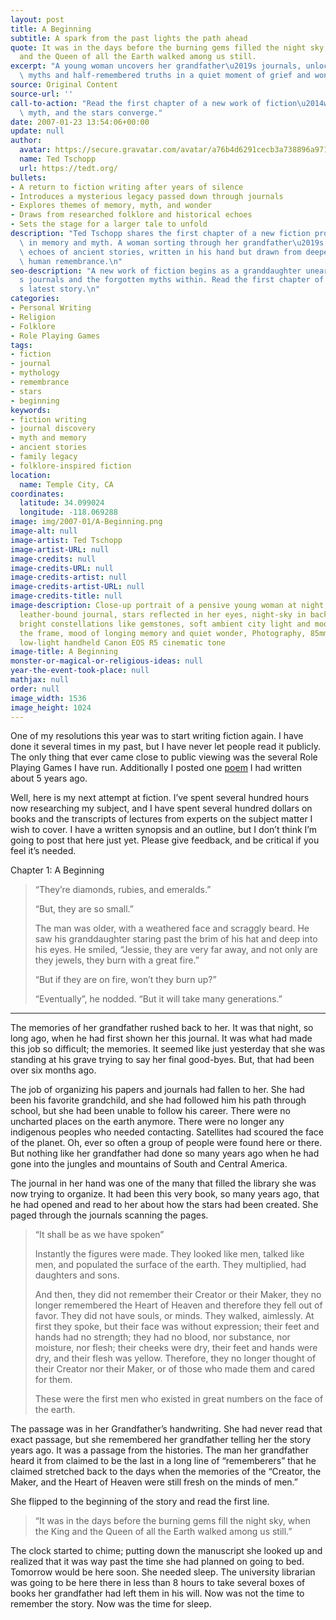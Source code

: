 ```yaml
---
layout: post
title: A Beginning
subtitle: A spark from the past lights the path ahead
quote: It was in the days before the burning gems filled the night sky, when the King
  and the Queen of all the Earth walked among us still.
excerpt: "A young woman uncovers her grandfather\u2019s journals, unlocking forgotten\
  \ myths and half-remembered truths in a quiet moment of grief and wonder."
source: Original Content
source-url: ''
call-to-action: "Read the first chapter of a new work of fiction\u2014where memory,\
  \ myth, and the stars converge."
date: 2007-01-23 13:54:06+00:00
update: null
author:
  avatar: https://secure.gravatar.com/avatar/a76b4d6291cecb3a738896a971bfb903?s=512&d=mp&r=g
  name: Ted Tschopp
  url: https://tedt.org/
bullets:
- A return to fiction writing after years of silence
- Introduces a mysterious legacy passed down through journals
- Explores themes of memory, myth, and wonder
- Draws from researched folklore and historical echoes
- Sets the stage for a larger tale to unfold
description: "Ted Tschopp shares the first chapter of a new fiction project, rooted\
  \ in memory and myth. A woman sorting through her grandfather\u2019s papers discovers\
  \ echoes of ancient stories, written in his hand but drawn from deeper wells of\
  \ human remembrance.\n"
seo-description: "A new work of fiction begins as a granddaughter unearths her grandfather\u2019\
  s journals and the forgotten myths within. Read the first chapter of Ted Tschopp\u2019\
  s latest story.\n"
categories:
- Personal Writing
- Religion
- Folklore
- Role Playing Games
tags:
- fiction
- journal
- mythology
- remembrance
- stars
- beginning
keywords:
- fiction writing
- journal discovery
- myth and memory
- ancient stories
- family legacy
- folklore-inspired fiction
location:
  name: Temple City, CA
coordinates:
  latitude: 34.099024
  longitude: -118.069288
image: img/2007-01/A-Beginning.png
image-alt: null
image-artist: Ted Tschopp
image-artist-URL: null
image-credits: null
image-credits-URL: null
image-credits-artist: null
image-credits-artist-URL: null
image-credits-title: null
image-description: Close-up portrait of a pensive young woman at night, holding a
  leather-bound journal, stars reflected in her eyes, night-sky in background with
  bright constellations like gemstones, soft ambient city light and moonlight lighting
  the frame, mood of longing memory and quiet wonder, Photography, 85mm lens f/1.8
  low-light handheld Canon EOS R5 cinematic tone
image-title: A Beginning
monster-or-magical-or-religious-ideas: null
year-the-event-took-place: null
mathjax: null
order: null
image_width: 1536
image_height: 1024
---
```

One of my resolutions this year was to start writing fiction again.  I have done it several times in my past, but I have never let people read it publicly.  The only thing that ever came close to public viewing was the several Role Playing Games I have run.  Additionally I posted one [poem](https://tedt.org/personal%20writing/the-path-west) I had written about 5 years ago.

Well, here is my next attempt at fiction.  I&rsquo;ve spent several hundred hours now researching my subject, and I have spent several hundred dollars on books and the transcripts of lectures from experts on the subject matter I wish to cover.  I have a written synopsis and an outline, but I don&rsquo;t think I&rsquo;m going to post that here just yet.  Please give feedback, and be critical if you feel it&rsquo;s needed.

Chapter 1: A Beginning

> &ldquo;They&rsquo;re diamonds, rubies, and emeralds.&rdquo;
> 
> &ldquo;But, they are so small.&rdquo;
> 
> The man was older, with a weathered face and scraggly beard.  He saw his granddaughter staring past the brim of his hat and deep into his eyes.  He smiled, &ldquo;Jessie, they are very far away, and not only are they jewels, they burn with a great fire.&rdquo;
> 
> &ldquo;But if they are on fire, won&rsquo;t they burn up?&rdquo;
> 
> &ldquo;Eventually&rdquo;, he nodded.  &ldquo;But it will take many generations.&rdquo;

* * *

 The memories of her grandfather rushed back to her.  It was that night, so long ago, when he had first shown her this journal.  It was what had made this job so difficult; the memories.  It seemed like just yesterday that she was standing at his grave trying to say her final good-byes.  But, that had been over six months ago.

The job of organizing his papers and journals had fallen to her.  She had been his favorite grandchild, and she had followed him his path through school, but she had been unable to follow his career.  There were no uncharted places on the earth anymore.  There were no longer any indigenous peoples who needed contacting.   Satellites had scoured the face of the planet.  Oh, ever so often a group of people were found here or there.  But nothing like her grandfather had done so many years ago when he had gone into the jungles and mountains of South and Central America.

The journal in her hand was one of the many that filled the library she was now trying to organize.  It had been this very book, so many years ago, that he had opened and read to her about how the stars had been created.  She paged through the journals scanning the pages.

>&#8220;It shall be as we have spoken&rdquo;
>
> Instantly the figures were made. They looked like men, talked like men, and populated the surface of the earth.  They multiplied, had daughters and sons. 
>
> And then, they did not remember their Creator or their Maker, they no longer remembered the Heart of Heaven and therefore they fell out of favor.  They did not have souls, or minds. They walked, aimlessly.   At first they spoke, but their face was without expression; their feet and hands had no strength; they had no blood, nor substance, nor moisture, nor flesh; their cheeks were dry, their feet and hands were dry, and their flesh was yellow.   Therefore, they no longer thought of their Creator nor their Maker, or of those who made them and cared for them.
>
> These were the first men who existed in great numbers on the face of the earth.

The passage was in her Grandfather&rsquo;s handwriting.  She had never read that exact passage, but she remembered her grandfather telling her the story years ago.   It was a passage from the histories.  The man her grandfather heard it from claimed to be the last in a long line of &ldquo;rememberers&rdquo; that he claimed stretched back to the days when the memories of the &ldquo;Creator, the Maker, and the Heart of Heaven were still fresh on the minds of men.&rdquo;

She flipped to the beginning of the story and read the first line.

> &ldquo;It was in the days before the burning gems fill the night sky, when the King and the Queen of all the Earth walked among us still.&rdquo;

The clock started to chime; putting down the manuscript she looked up and realized that it was way past the time she had planned on going to bed.   Tomorrow would be here soon.  She needed sleep.  The university librarian was going to be here there in less than 8 hours to take several boxes of books her grandfather had left them in his will.  Now was not the time to remember the story.  Now was the time for sleep.  
